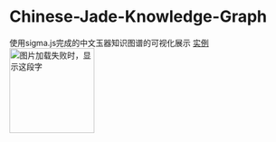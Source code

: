 # Chinese-Jade-Knowledge-Graph
使用sigma.js完成的中文玉器知识图谱的可视化展示
[实例](https://lhmdanchaofan.github.io/Chinese-Jade-Knowledge-Graph/test.html)
<img src="https://github.com/LHMdanchaofan/Chinese-Jade-Knowledge-Graph/blob/master/kg.PNG" width="150" height="150" alt="图片加载失败时，显示这段字"/>
